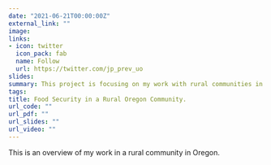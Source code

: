 ```yaml
---
date: "2021-06-21T00:00:00Z"
external_link: ""
image:
links:
- icon: twitter
  icon_pack: fab
  name: Follow
  url: https://twitter.com/jp_prev_uo
slides: 
summary: This project is focusing on my work with rural communities in Oregon. 
tags:
title: Food Security in a Rural Oregon Community.
url_code: ""
url_pdf: ""
url_slides: ""
url_video: ""
---
```


This is an overview of my work in a rural community in Oregon. 